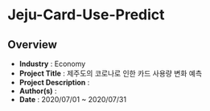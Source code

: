 # Jeju-Card-Use-Predict


## Overview

* **Industry** : Economy
* **Project Title** : 제주도의 코로나로 인한 카드 사용량 변화 예측
* **Project Description** : 
* **Author(s)** : 
* **Date** : 2020/07/01 ~ 2020/07/31  
